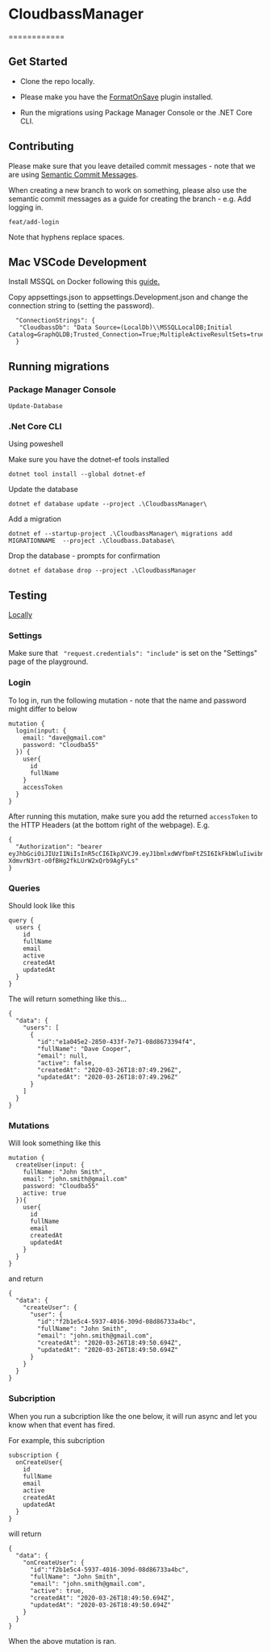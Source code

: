 # CloudbassManager
============

## Get Started

* Clone the repo locally.

* Please make you have the [FormatOnSave](https://marketplace.visualstudio.com/items?itemName=mynkow.FormatdocumentonSave) plugin installed.

* Run the migrations using Package Manager Console or the .NET Core CLI.


## Contributing

Please make sure that you leave detailed commit messages - note that we are using [Semantic Commit Messages](https://seesparkbox.com/foundry/semantic_commit_messages).

When creating a new branch to work on something, please also use the semantic commit messages as a guide for creating the branch - e.g. Add logging in.

```
feat/add-login
```

Note that hyphens replace spaces.

## Mac VSCode Development 

Install MSSQL on Docker following this [guide.](https://docs.microsoft.com/en-us/sql/linux/quickstart-install-connect-docker?view=sql-server-ver15&pivots=cs1-bash) 

Copy appsettings.json to appsettings.Development.json and change the connection string to (setting the password).

```
  "ConnectionStrings": {
   "CloudbassDb": "Data Source=(LocalDb)\\MSSQLLocalDB;Initial Catalog=GraphQLDB;Trusted_Connection=True;MultipleActiveResultSets=true"
  }
```

## Running migrations

### Package Manager Console
```
Update-Database
```

### .Net Core CLI
Using poweshell

Make sure you have the dotnet-ef tools installed
```
dotnet tool install --global dotnet-ef
```
Update the database
```
dotnet ef database update --project .\CloudbassManager\
```

Add a migration
```
dotnet ef --startup-project .\CloudbassManager\ migrations add MIGRATIONNAME  --project .\Cloudbass.Database\
```

Drop the database - prompts for confirmation
```
dotnet ef database drop --project .\CloudbassManager  
```

## Testing

[Locally](http://localhost:5000/playground/)


### Settings

Make sure that ` "request.credentials": "include"` is set on the "Settings" page of the playground.

### Login

To log in, run the following mutation - note that the name and password might differ to below

```
mutation {
  login(input: {
    email: "dave@gmail.com"
    password: "Cloudba55"
  }) {
    user{
      id
      fullName
    }
    accessToken
  }
}
```


After running this mutation, make sure you add the returned `accessToken` to the HTTP Headers (at the bottom right of the webpage). E.g.

```
{
  "Authorization": "bearer eyJhbGciOiJIUzI1NiIsInR5cCI6IkpXVCJ9.eyJ1bmlxdWVfbmFtZSI6IkFkbWluIiwibmJmIjoxNTg1MjQ1MTc3LCJleHAiOjE1ODUyODgzNzcsImlhdCI6MTU4NTI0NTE3N30.iDJ2wkR-XdmvrN3rt-o0fBHg2fkLUrW2xQrb9AgFyLs"
}
```


### Queries 

Should look like this

```
query {
  users {
    id
    fullName
    email
    active
    createdAt
    updatedAt
  }
}
```

The will return something like this...

```
{
  "data": {
    "users": [
      {
        "id":"e1a045e2-2850-433f-7e71-08d8673394f4",
        "fullName": "Dave Cooper",
        "email": null,
        "active": false,
        "createdAt": "2020-03-26T18:07:49.296Z",
        "updatedAt": "2020-03-26T18:07:49.296Z"
      }
    ]
  }
}
```

### Mutations

Will look something like this

```
mutation {
  createUser(input: {
    fullName: "John Smith",
    email: "john.smith@gmail.com"
    password: "Cloudba55"
    active: true
  }){
    user{
      id
      fullName
      email
      createdAt
      updatedAt
    }
  }
}
```

and return 

```
{
  "data": {
    "createUser": {
      "user": {
        "id":"f2b1e5c4-5937-4016-309d-08d86733a4bc",
        "fullName": "John Smith",
        "email": "john.smith@gmail.com",
        "createdAt": "2020-03-26T18:49:50.694Z",
        "updatedAt": "2020-03-26T18:49:50.694Z"
      }
    }
  }
}
```

### Subcription

When you run a subcription like the one below, it will run async and let you know when that event has fired. 

For example, this subcription  

```
subscription {
  onCreateUser{
    id
    fullName
    email
    active
    createdAt
    updatedAt
  }
}
```

will return 

```
{
  "data": {
    "onCreateUser": {
      "id":"f2b1e5c4-5937-4016-309d-08d86733a4bc",
      "fullName": "John Smith",
      "email": "john.smith@gmail.com",
      "active": true,
      "createdAt": "2020-03-26T18:49:50.694Z",
      "updatedAt": "2020-03-26T18:49:50.694Z"
    }
  }
}
```

When the above mutation is ran.
